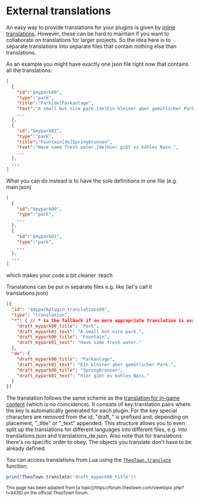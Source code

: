 # External translations

An easy way to provide translations for your plugins is given by
[inline translations](plugin-inline-translations.md).
However, these can be hard to maintain if you want to collaborate on translations
for larger projects.
So the idea here is to separate translations into separate files that contain nothing else than translations.

As an example you might have exactly one json file right now that contains all the translations:
```json
[
  {
    "id":"$mypark00",
    "type":"park",
    "title":"Park[de]Parkanlage",
    "text":"A small but nice park.[de]Ein kleiner aber gemütlicher Park.",
    ...
  },
  {
    "id":"$mypark01",
    "type":"park",
    "title":"Fountain[de]Springbrunnen",
    "text":"Have some fresh water.[de]Hier gibt es kühles Nass.",
    ...
  },
  ...
]
```

What you can do instead is to have the sole definitions in one file (e.g. main.json)
```json
[
  {
    "id":"$mypark00",
    "type":"park",
    ...
  },
  {
    "id":"$mypark01",
    "type":"park",
    ...
  },
  ...
]
```

which makes your code a bit cleaner :teach 

Translations can be put in separate files e.g. like (let's call it translations.json)
```json
[{
  "id": "$myparkplugin_translations00",
  "type": "translation",
  "*": { // * is the fallback if no more appropriate translation is available; it's like the first case of inline translations
    "draft_mypark00_title": "Park",
    "draft_mypark01_text": "A small but nice park.",
    "draft_mypark00_title": "Fountain",
    "draft_mypark01_text": "Have some fresh water."
  },
  "de": {
    "draft_mypark00_title": "Parkanlage",
    "draft_mypark01_text": "Ein kleiner aber gemütlicher Park.",
    "draft_mypark00_title": "Springbrunnen",
    "draft_mypark01_text": "Hier gibt es kühles Nass."
  }
}]
```

The translation follows the same scheme as the
[translation for in-game content](https://github.com/LobbyDivinus/theotown-translation)
(which is no coincidence).
It consists of key:translation pairs where the key is automatically generated for each plugin.
For the key special characters are removed from the id, "draft_" is prefixed and,
depending on placement, "_title" or "_text" appended.
This structure allows you to even split up the translations for different languages into different files, e.g. into translations.json and translations_de.json.
Also note that for translations there's no specific order to obey. The objects you translate don't have to be already defined.

You can access translations from Lua using the
[`TheoTown.translate`](https://doc.theotown.com/modules/TheoTown.html#translate) function:
```lua
print(TheoTown.translate('draft_mypark00_title'))
```

<sub>
This page has been adapted from
[a topic](https://forum.theotown.com/viewtopic.php?t=9436)
on the official TheoTown forum.
</sub>
